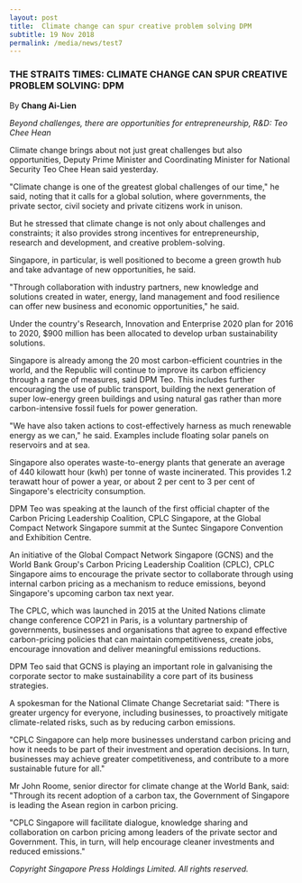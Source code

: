 ```yaml
---
layout: post
title:  Climate change can spur creative problem solving DPM
subtitle: 19 Nov 2018
permalink: /media/news/test7
---
```


### THE STRAITS TIMES: CLIMATE CHANGE CAN SPUR CREATIVE PROBLEM SOLVING: DPM

By **Chang Ai-Lien**

*Beyond challenges, there are opportunities for entrepreneurship, R&D: Teo Chee Hean*

Climate change brings about not just great challenges but also opportunities, Deputy Prime Minister and Coordinating Minister for National Security Teo Chee Hean said yesterday.

"Climate change is one of the greatest global challenges of our time," he said, noting that it calls for a global solution, where governments, the private sector, civil society and private citizens work in unison.

But he stressed that climate change is not only about challenges and constraints; it also provides strong incentives for entrepreneurship, research and development, and creative problem-solving.

Singapore, in particular, is well positioned to become a green growth hub and take advantage of new opportunities, he said.

"Through collaboration with industry partners, new knowledge and solutions created in water, energy, land management and food resilience can offer new business and economic opportunities," he said.

Under the country's Research, Innovation and Enterprise 2020 plan for 2016 to 2020, $900 million has been allocated to develop urban sustainability solutions.

Singapore is already among the 20 most carbon-efficient countries in the world, and the Republic will continue to improve its carbon efficiency through a range of measures, said DPM Teo.
This includes further encouraging the use of public transport, building the next generation of super low-energy green buildings and using natural gas rather than more carbon-intensive fossil fuels for power generation.

"We have also taken actions to cost-effectively harness as much renewable energy as we can," he said. Examples include floating solar panels on reservoirs and at sea.

Singapore also operates waste-to-energy plants that generate an average of 440 kilowatt hour (kwh) per tonne of waste incinerated. This provides 1.2 terawatt hour of power a year, or about 2 per cent to 3 per cent of Singapore's electricity consumption.

DPM Teo was speaking at the launch of the first official chapter of the Carbon Pricing Leadership Coalition, CPLC Singapore, at the Global Compact Network Singapore summit at the Suntec Singapore Convention and Exhibition Centre.

An initiative of the Global Compact Network Singapore (GCNS) and the World Bank Group's Carbon Pricing Leadership Coalition (CPLC), CPLC Singapore aims to encourage the private sector to collaborate through using internal carbon pricing as a mechanism to reduce emissions, beyond Singapore's upcoming carbon tax next year.

The CPLC, which was launched in 2015 at the United Nations climate change conference COP21 in Paris, is a voluntary partnership of governments, businesses and organisations that agree to expand effective carbon-pricing policies that can maintain competitiveness, create jobs, encourage innovation and deliver meaningful emissions reductions.

DPM Teo said that GCNS is playing an important role in galvanising the corporate sector to make sustainability a core part of its business strategies.

A spokesman for the National Climate Change Secretariat said: "There is greater urgency for everyone, including businesses, to proactively mitigate climate-related risks, such as by reducing carbon emissions.

"CPLC Singapore can help more businesses understand carbon pricing and how it needs to be part of their investment and operation decisions. In turn, businesses may achieve greater competitiveness, and contribute to a more sustainable future for all."

Mr John Roome, senior director for climate change at the World Bank, said: "Through its recent adoption of a carbon tax, the Government of Singapore is leading the Asean region in carbon pricing.

"CPLC Singapore will facilitate dialogue, knowledge sharing and collaboration on carbon pricing among leaders of the private sector and Government. This, in turn, will help encourage cleaner investments and reduced emissions."

*Copyright Singapore Press Holdings Limited. All rights reserved.*
